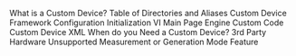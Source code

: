 What is a Custom Device?
Table of Directories and Aliases
Custom Device Framework
Configuration
Initialization VI
Main Page
Engine
Custom Code
Custom Device XML
When do you Need a Custom Device?
3rd Party Hardware
Unsupported Measurement or Generation Mode
Feature

